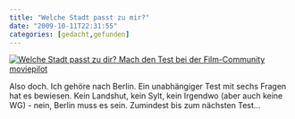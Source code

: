 ```yaml
---
title: "Welche Stadt passt zu mir?"
date: "2009-10-11T22:31:55"
categories: [gedacht,gefunden]
---
```


[![Welche Stadt passt zu dir? Mach den Test bei der Film-Community moviepilot](http://www.moviepilot.de/promotions/awaywego/data/result_2_b.jpg)](http://www.moviepilot.de/meine-stadt)

Also doch. Ich gehöre nach Berlin. Ein unabhängiger Test mit sechs Fragen hat es bewiesen. Kein Landshut, kein Sylt, kein Irgendwo (aber auch keine WG) - nein, Berlin muss es sein. Zumindest bis zum nächsten Test...
